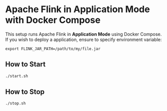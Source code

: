 # Apache Flink in Application Mode with Docker Compose

This setup runs Apache Flink in **Application Mode** using Docker Compose. If you wish to deploy a application, ensure to specify environment variable:

```
export FLINK_JAR_PATH=/path/to/my/file.jar
```

## How to Start

```bash
./start.sh
```

## How to Stop

```bash
./stop.sh
```